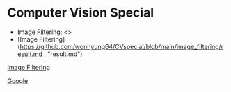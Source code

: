 # Computer Vision Special

* Image Filtering: <>
* [Image Filtering](https://github.com/wonhyung64/CVspecial/blob/main/image_filtering/result.md , "result.md")

[Image Filtering][mdlink]


[mdlink]: https://github.com/wonhyung64/CVspecial/blob/main/image_filtering/result.md "result.md"


[Google](https://google.com, "google link") 